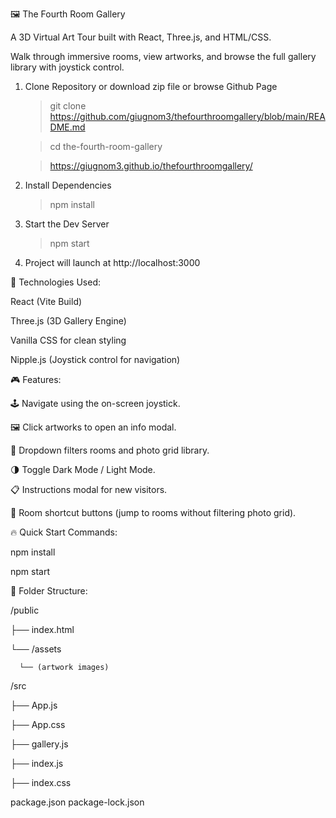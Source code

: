 🖼️ The Fourth Room Gallery 

A 3D Virtual Art Tour built with React, Three.js, and HTML/CSS.

Walk through immersive rooms, view artworks, and browse the full gallery library with joystick control.

1. Clone Repository or download zip file or browse Github Page
   
    > git clone https://github.com/giugnom3/thefourthroomgallery/blob/main/README.md
    
    > cd the-fourth-room-gallery
    
    > https://giugnom3.github.io/thefourthroomgallery/
    
3. Install Dependencies
   
    > npm install
    
5. Start the Dev Server
   
    > npm start
    
7. Project will launch at http://localhost:3000


🧩 Technologies Used:

React (Vite Build)

Three.js (3D Gallery Engine)

Vanilla CSS for clean styling

Nipple.js (Joystick control for navigation)

🎮 Features:

🕹️ Navigate using the on-screen joystick.

🖼️ Click artworks to open an info modal.

📂 Dropdown filters rooms and photo grid library.

🌗 Toggle Dark Mode / Light Mode.

📋 Instructions modal for new visitors.

🚪 Room shortcut buttons (jump to rooms without filtering photo grid).

🔥 Quick Start Commands:

npm install

npm start

 📁 Folder Structure:

   /public
   
  ├── index.html
  
  └── /assets
  
      └── (artwork images)

 /src
 
  ├── App.js
  
  ├── App.css
  
  ├── gallery.js
  
  ├── index.js
  
  ├── index.css

package.json
package-lock.json




